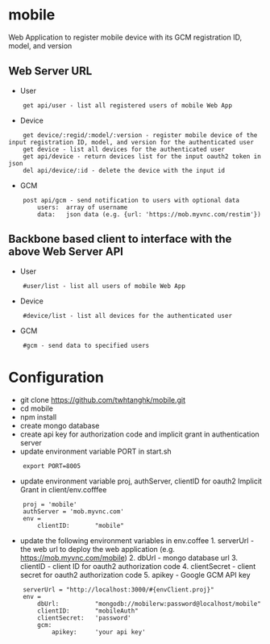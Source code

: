 mobile
======

Web Application to register mobile device with its GCM registration ID, model, and version

Web Server URL 
--------------
*	User
```
	get api/user - list all registered users of mobile Web App 
```

*   Device

```
    get device/:regid/:model/:version - register mobile device of the input registration ID, model, and version for the authenticated user
    get device - list all devices for the authenticated user
    get api/device - return devices list for the input oauth2 token in json
    del	api/device/:id - delete the device with the input id 
```

*	GCM
```
	post api/gcm - send notification to users with optional data
		users:	array of username
		data:	json data (e.g. {url: 'https://mob.myvnc.com/restim'})
```

Backbone based client to interface with the above Web Server API
----------------------------------------------------------------
*	User
```
	#user/list - list all users of mobile Web App
```

*	Device
```
	#device/list - list all devices for the authenticated user
```

*	GCM
```
	#gcm - send data to specified users
```

Configuration
=============

*   git clone https://github.com/twhtanghk/mobile.git
*   cd mobile
*   npm install
*	create mongo database
*	create api key for authorization code and implicit grant in authentication server
*	update environment variable PORT in start.sh
    
```
    export PORT=8005
```

*   update environment variable proj, authServer, clientID for oauth2 Implicit Grant in client/env.cofffee

```
    proj = 'mobile'
	authServer = 'mob.myvnc.com'
	env =
		clientID:		"mobile"
```

*	update the following environment variables in env.coffee
		1. serverUrl - the web url to deploy the web application (e.g. https://mob.myvnc.com/mobile)
		2. dbUrl - mongo database url
		3. clientID - client ID for oauth2 authorization code
		4. clientSecret - client secret for oauth2 authorization code
		5. apikey - Google GCM API key

```
	serverUrl =	"http://localhost:3000/#{envClient.proj}"
	env =
		dbUrl:			"mongodb://mobilerw:password@localhost/mobile"
		clientID:		"mobileAuth"
		clientSecret:	'password'	
		gcm:
			apikey:		'your api key'
```